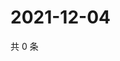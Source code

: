 # 2021-12-04

共 0 条

<!-- BEGIN WEIBO -->
<!-- 最后更新时间 Sat Dec 04 2021 05:07:46 GMT+0800 (China Standard Time) -->

<!-- END WEIBO -->
